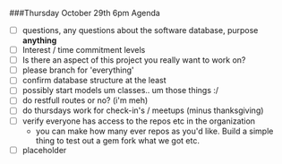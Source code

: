 ###Thursday October 29th 6pm Agenda
- [ ] questions, any questions about the software database, purpose **anything**
- [ ] Interest / time commitment levels 
- [ ] Is there an aspect of this project you really want to work on? 
- [ ] please branch for 'everything'
- [ ] confirm database structure at the least
- [ ] possibly start models um classes.. um those things :/
- [ ] do restfull routes or no? (i'm meh)
- [ ] do thursdays work for check-in's / meetups (minus thanksgiving)
- [ ] verify everyone has access to the repos etc in the organization
  - you can make how many ever repos as you'd like. Build a simple thing to test out a gem fork what we got etc.
- [ ] placeholder
